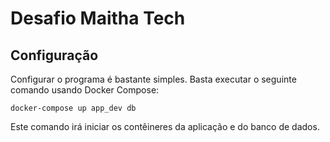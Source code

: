 # Desafio Maitha Tech

## Configuração

Configurar o programa é bastante simples. Basta executar o seguinte comando usando Docker Compose:

```
docker-compose up app_dev db
``` 

Este comando irá iniciar os contêineres da aplicação e do banco de dados.